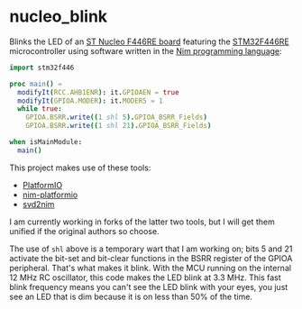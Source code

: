 # nucleo_blink

Blinks the LED of an
[ST Nucleo F446RE board](https://www.st.com/en/evaluation-tools/nucleo-f446re.html)
featuring the [STM32F446RE](https://www.st.com/en/microcontrollers-microprocessors/stm32f446.html)
microcontroller using software written in the
[Nim programming language](https://nim-lang.org/):

```nim
import stm32f446

proc main() =
  modifyIt(RCC.AHB1ENR): it.GPIOAEN = true
  modifyIt(GPIOA.MODER): it.MODER5 = 1
  while true:
    GPIOA.BSRR.write((1 shl 5).GPIOA_BSRR_Fields)
    GPIOA.BSRR.write((1 shl 21).GPIOA_BSRR_Fields)

when isMainModule:
  main()
```

This project makes use of these tools:

* [PlatformIO](https://platformio.org/)
* [nim-platformio](https://github.com/markspanbroek/nim-platformio/)
* [svd2nim](https://github.com/EmbeddedNim/svd2nim)

I am currently working in forks of the latter two tools, but I
will get them unified if the original authors so choose.

The use of `shl` above is a temporary wart that I am working on;
bits 5 and 21 activate the bit-set and bit-clear functions in the
BSRR register of the GPIOA peripheral.  That's what makes it blink.
With the MCU running on the internal 12 MHz RC oscillator,
this code makes the LED blink at 3.3 MHz.  This fast blink frequency
means you can't see the LED blink with your eyes, you just see an LED
that is dim because it is on less than 50% of the time.
